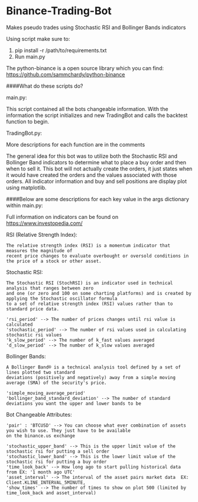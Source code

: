 # Binance-Trading-Bot
Makes pseudo trades using Stochastic RSI and Bollinger Bands indicators

Using script make sure to:

1. pip install -r /path/to/requirements.txt
2. Run main.py

The python-binance is a open source library which you can find:
https://github.com/sammchardy/python-binance

####What do these scripts do?

main.py:

This script contained all the bots changeable information. With the information the script initializes and new
TradingBot and calls the backtest function to begin.

TradingBot.py:

More descriptions for each function are in the comments

The general idea for this bot was to utilize both the Stochastic RSI and Bollinger Band indicators to determine what to place
a buy order and then when to sell it. This bot will not actually create the orders, it just states when it would have created
the orders and the values associated with those orders. All indicator information and buy and sell positions are display
plot using matplotlib.

####Below are some descriptions for each key value in the args dictionary within main.py:

Full information on indicators can be found on https://www.investopedia.com/

RSI (Relative Strength Index):

    The relative strength index (RSI) is a momentum indicator that measures the magnitude of
    recent price changes to evaluate overbought or oversold conditions in the price of a stock or other asset.

Stochastic RSI:

    The Stochastic RSI (StochRSI) is an indicator used in technical analysis that ranges between zero
    and one (or zero and 100 on some charting platforms) and is created by applying the Stochastic oscillator formula
    to a set of relative strength index (RSI) values rather than to standard price data.

    'rsi_period' --> The number of prices changes until rsi value is calculated
    'stochastic_period' --> The number of rsi values used in calculating stochastic rsi values
    'k_slow_period' --> The number of k_fast values averaged
    'd_slow_period' --> The number of k_slow values averaged

Bollinger Bands:

    A Bollinger Band® is a technical analysis tool defined by a set of lines plotted two standard
    deviations (positively and negatively) away from a simple moving average (SMA) of the security's price.

    'simple_moving_average_period'
    'bollinger_band_standard_deviation' --> The number of standard deviations you want the upper and lower bands to be

Bot Changeable Attributes:

    'pair' : 'BTCUSD' --> You can choose what ever combination of assets you wish to use. They just have to be available
    on the binance.us exchange

    'stochastic_upper_band' --> This is the upper limit value of the stochastic rsi for putting a sell order
    'stochastic_lower_band' --> This is the lower limit value of the stochastic rsi for putting a buy order
    'time_look_back' --> How long ago to start pulling historical data from EX: '1 month ago UTC'
    'asset_interval' --> The interval of the asset pairs market data  EX: Client.KLINE_INTERVAL_5MINUTE,
    'show_times' --> The number of times to show on plot 500 (limited by time_look_back and asset_interval)

